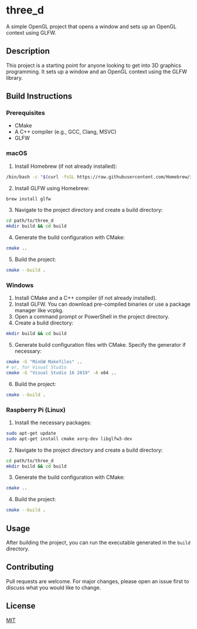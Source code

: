 
# three_d

A simple OpenGL project that opens a window and sets up an OpenGL context using GLFW.

## Description

This project is a starting point for anyone looking to get into 3D graphics programming. It sets up a window and an OpenGL context using the GLFW library.

## Build Instructions

### Prerequisites

- CMake
- A C++ compiler (e.g., GCC, Clang, MSVC)
- GLFW

### macOS

1. Install Homebrew (if not already installed):

```sh
/bin/bash -c "$(curl -fsSL https://raw.githubusercontent.com/Homebrew/install/HEAD/install.sh)"
```

2. Install GLFW using Homebrew:

```sh
brew install glfw
```

3. Navigate to the project directory and create a build directory:

```sh
cd path/to/three_d
mkdir build && cd build
```

4. Generate the build configuration with CMake:

```sh
cmake ..
```

5. Build the project:

```sh
cmake --build .
```

### Windows

1. Install CMake and a C++ compiler (if not already installed).
2. Install GLFW. You can download pre-compiled binaries or use a package manager like vcpkg.
3. Open a command prompt or PowerShell in the project directory.
4. Create a build directory:

```sh
mkdir build && cd build
```

5. Generate build configuration files with CMake. Specify the generator if necessary:

```sh
cmake -G "MinGW Makefiles" ..
# or, for Visual Studio
cmake -G "Visual Studio 16 2019" -A x64 ..
```

6. Build the project:

```sh
cmake --build .
```

### Raspberry Pi (Linux)

1. Install the necessary packages:

```sh
sudo apt-get update
sudo apt-get install cmake xorg-dev libglfw3-dev
```

2. Navigate to the project directory and create a build directory:

```sh
cd path/to/three_d
mkdir build && cd build
```

3. Generate the build configuration with CMake:

```sh
cmake ..
```

4. Build the project:

```sh
cmake --build .
```

## Usage

After building the project, you can run the executable generated in the `build` directory.

## Contributing

Pull requests are welcome. For major changes, please open an issue first to discuss what you would like to change.

## License

[MIT](https://choosealicense.com/licenses/mit/)
